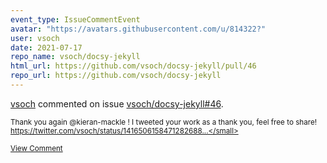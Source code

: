 ```yaml
---
event_type: IssueCommentEvent
avatar: "https://avatars.githubusercontent.com/u/814322?"
user: vsoch
date: 2021-07-17
repo_name: vsoch/docsy-jekyll
html_url: https://github.com/vsoch/docsy-jekyll/pull/46
repo_url: https://github.com/vsoch/docsy-jekyll
---
```


<a href='https://github.com/vsoch' target='_blank'>vsoch</a> commented on issue <a href='https://github.com/vsoch/docsy-jekyll/pull/46' target='_blank'>vsoch/docsy-jekyll#46</a>.

<small>Thank you again @kieran-mackle ! I tweeted your work as a thank you, feel free to share! https://twitter.com/vsoch/status/1416506158471282688...</small>

<a href='https://github.com/vsoch/docsy-jekyll/pull/46' target='_blank'>View Comment</a>